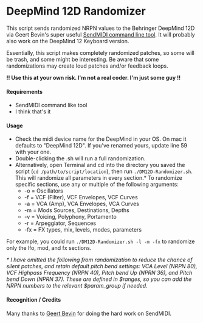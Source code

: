 # DeepMind 12D Randomizer

This script sends randomized NRPN values to the Behringer DeepMind 12D via Geert Bevin's super useful [SendMIDI command line tool](https://github.com/gbevin/SendMIDI). It will probably also work on the DeepMind 12 Keyboard version. 

Essentially, this script makes completely randomized patches, so some will be trash, and some might be interesting. Be aware that some randomizations may create loud patches and/or feedback loops.

**!! Use this at your own risk. I'm not a real coder. I'm just some guy !!**

#### Requirements
- SendMIDI command like tool
- I think that's it

#### Usage
- Check the midi device name for the DeepMind in your OS. On mac it defaults to "DeepMind 12D". If you've renamed yours, update line 59 with your one.
- Double-clicking the .sh will run a full randomization.
- Alternatively, open Terminal and cd into the directory you saved the script (`cd /path/to/script/location`), then run `./DM12D-Randomizer.sh`. This will randomize all parameters in every section.* To randomize specific sections, use any or multiple of the following arguments:
  - -o = Oscillators
  - -f = VCF (Filter), VCF Envelopes, VCF Curves
  - -a = VCA (Amp), VCA Envelopes, VCA Curves
  - -m = Mods Sources, Destinations, Depths
  - -v = Voicing, Polyphony, Portamento
  - -r = Arpeggiator, Sequences
  - -fx = FX types, mix, levels, modes, parameters
 
For example, you could run `./DM12D-Randomizer.sh -l -m -fx` to randomize only the lfo, mod, and fx sections.

_* I have omitted the following from randomization to reduce the chance of silent patches, and retain default pitch bend settings: VCA Level (NRPN 80), VCF Highpass Frequency (NRPN 40), Pitch bend Up (NPRN 36), and Pitch bend Down (NPRN 37). These are defined in $ranges, so you can add the NRPN numbers to the relevant $param_group if needed._

#### Recognition / Credits
Many thanks to [Geert Bevin](https://github.com/gbevin) for doing the hard work on SendMIDI.

